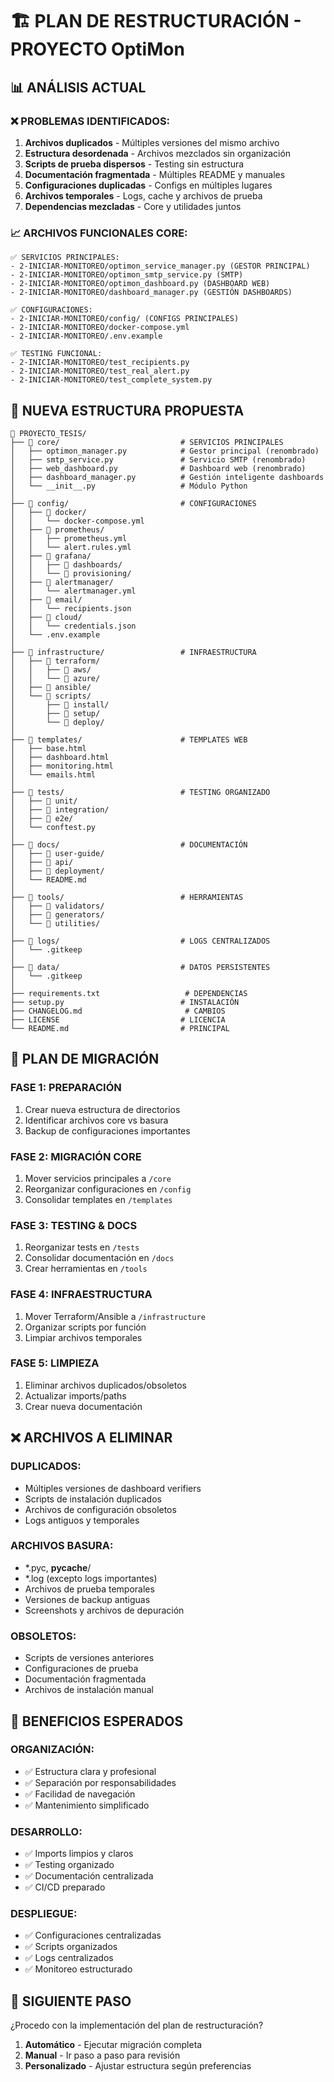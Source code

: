 # 🏗️ PLAN DE RESTRUCTURACIÓN - PROYECTO OptiMon

## 📊 **ANÁLISIS ACTUAL**

### ❌ **PROBLEMAS IDENTIFICADOS:**
1. **Archivos duplicados** - Múltiples versiones del mismo archivo
2. **Estructura desordenada** - Archivos mezclados sin organización
3. **Scripts de prueba dispersos** - Testing sin estructura
4. **Documentación fragmentada** - Múltiples README y manuales
5. **Configuraciones duplicadas** - Configs en múltiples lugares
6. **Archivos temporales** - Logs, cache y archivos de prueba
7. **Dependencias mezcladas** - Core y utilidades juntos

### 📈 **ARCHIVOS FUNCIONALES CORE:**
```
✅ SERVICIOS PRINCIPALES:
- 2-INICIAR-MONITOREO/optimon_service_manager.py (GESTOR PRINCIPAL)
- 2-INICIAR-MONITOREO/optimon_smtp_service.py (SMTP)
- 2-INICIAR-MONITOREO/optimon_dashboard.py (DASHBOARD WEB)
- 2-INICIAR-MONITOREO/dashboard_manager.py (GESTIÓN DASHBOARDS)

✅ CONFIGURACIONES:
- 2-INICIAR-MONITOREO/config/ (CONFIGS PRINCIPALES)
- 2-INICIAR-MONITOREO/docker-compose.yml
- 2-INICIAR-MONITOREO/.env.example

✅ TESTING FUNCIONAL:
- 2-INICIAR-MONITOREO/test_recipients.py
- 2-INICIAR-MONITOREO/test_real_alert.py
- 2-INICIAR-MONITOREO/test_complete_system.py
```

## 🎯 **NUEVA ESTRUCTURA PROPUESTA**

```
📁 PROYECTO_TESIS/
├── 📁 core/                           # SERVICIOS PRINCIPALES
│   ├── optimon_manager.py            # Gestor principal (renombrado)
│   ├── smtp_service.py               # Servicio SMTP (renombrado)
│   ├── web_dashboard.py              # Dashboard web (renombrado)
│   ├── dashboard_manager.py          # Gestión inteligente dashboards
│   └── __init__.py                   # Módulo Python
│
├── 📁 config/                         # CONFIGURACIONES
│   ├── 📁 docker/
│   │   └── docker-compose.yml
│   ├── 📁 prometheus/
│   │   ├── prometheus.yml
│   │   └── alert.rules.yml
│   ├── 📁 grafana/
│   │   ├── 📁 dashboards/
│   │   └── 📁 provisioning/
│   ├── 📁 alertmanager/
│   │   └── alertmanager.yml
│   ├── 📁 email/
│   │   └── recipients.json
│   ├── 📁 cloud/
│   │   └── credentials.json
│   └── .env.example
│
├── 📁 infrastructure/                 # INFRAESTRUCTURA
│   ├── 📁 terraform/
│   │   ├── 📁 aws/
│   │   └── 📁 azure/
│   ├── 📁 ansible/
│   └── 📁 scripts/
│       ├── 📁 install/
│       ├── 📁 setup/
│       └── 📁 deploy/
│
├── 📁 templates/                      # TEMPLATES WEB
│   ├── base.html
│   ├── dashboard.html
│   ├── monitoring.html
│   └── emails.html
│
├── 📁 tests/                          # TESTING ORGANIZADO
│   ├── 📁 unit/
│   ├── 📁 integration/
│   ├── 📁 e2e/
│   └── conftest.py
│
├── 📁 docs/                           # DOCUMENTACIÓN
│   ├── 📁 user-guide/
│   ├── 📁 api/
│   ├── 📁 deployment/
│   └── README.md
│
├── 📁 tools/                          # HERRAMIENTAS
│   ├── 📁 validators/
│   ├── 📁 generators/
│   └── 📁 utilities/
│
├── 📁 logs/                           # LOGS CENTRALIZADOS
│   └── .gitkeep
│
├── 📁 data/                           # DATOS PERSISTENTES
│   └── .gitkeep
│
├── requirements.txt                   # DEPENDENCIAS
├── setup.py                          # INSTALACIÓN
├── CHANGELOG.md                       # CAMBIOS
├── LICENSE                           # LICENCIA
└── README.md                         # PRINCIPAL
```

## 🚀 **PLAN DE MIGRACIÓN**

### **FASE 1: PREPARACIÓN**
1. Crear nueva estructura de directorios
2. Identificar archivos core vs basura
3. Backup de configuraciones importantes

### **FASE 2: MIGRACIÓN CORE**
1. Mover servicios principales a `/core`
2. Reorganizar configuraciones en `/config`
3. Consolidar templates en `/templates`

### **FASE 3: TESTING & DOCS**
1. Reorganizar tests en `/tests`
2. Consolidar documentación en `/docs`
3. Crear herramientas en `/tools`

### **FASE 4: INFRAESTRUCTURA**
1. Mover Terraform/Ansible a `/infrastructure`
2. Organizar scripts por función
3. Limpiar archivos temporales

### **FASE 5: LIMPIEZA**
1. Eliminar archivos duplicados/obsoletos
2. Actualizar imports/paths
3. Crear nueva documentación

## ❌ **ARCHIVOS A ELIMINAR**

### **DUPLICADOS:**
- Múltiples versiones de dashboard verifiers
- Scripts de instalación duplicados
- Archivos de configuración obsoletos
- Logs antiguos y temporales

### **ARCHIVOS BASURA:**
- *.pyc, __pycache__/
- *.log (excepto logs importantes)
- Archivos de prueba temporales
- Versiones de backup antiguas
- Screenshots y archivos de depuración

### **OBSOLETOS:**
- Scripts de versiones anteriores
- Configuraciones de prueba
- Documentación fragmentada
- Archivos de instalación manual

## 🎯 **BENEFICIOS ESPERADOS**

### **ORGANIZACIÓN:**
- ✅ Estructura clara y profesional
- ✅ Separación por responsabilidades
- ✅ Facilidad de navegación
- ✅ Mantenimiento simplificado

### **DESARROLLO:**
- ✅ Imports limpios y claros
- ✅ Testing organizado
- ✅ Documentación centralizada
- ✅ CI/CD preparado

### **DESPLIEGUE:**
- ✅ Configuraciones centralizadas
- ✅ Scripts organizados
- ✅ Logs centralizados
- ✅ Monitoreo estructurado

## 📝 **SIGUIENTE PASO**

¿Procedo con la implementación del plan de restructuración?

1. **Automático** - Ejecutar migración completa
2. **Manual** - Ir paso a paso para revisión
3. **Personalizado** - Ajustar estructura según preferencias

